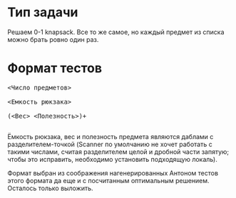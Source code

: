 # Тип задачи #

Решаем 0-1 knapsack. Все то же самое, но каждый предмет из списка можно брать ровно один раз.


# Формат тестов #

<pre>
<Число предметов><br>
<Емкость рюкзака><br>
(<Вес> <Полезность>)+<br>
</pre>
Ёмкость рюкзака, вес и полезность предмета являются даблами с разделителем-точкой (Scanner по умолчанию не хочет работать с такими числами, считая разделителем целой и дробной части запятую; чтобы это исправить, необходимо установить подходящую локаль).

Формат выбран из соображения нагенерированных Антоном тестов этого формата да еще и с посчитанным оптимальным решением. Осталось только выложить.